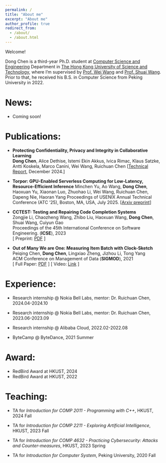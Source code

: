 ```yaml
---
permalink: /
title: "About me"
excerpt: "About me"
author_profile: true
redirect_from: 
  - /about/
  - /about.html
---
```


Welcome! 

Dong Chen is a third-year Ph.D. student at [Computer Science and Engineering](https://cse.hkust.edu.hk/) Department in [The Hong Kong University of Science and Technology](https://hkust.edu.hk), where I’m supervised by [Prof. Wei Wang](https://www.cse.ust.hk/~weiwa/) and [Prof. Shuai Wang](https://www.cse.ust.hk/~shuaiw/). Prior to that, he received his B.S. in Computer Science from Peking University in 2022. 


News:
======
* Coming soon!

Publications:
======
* **Protecting Confidentiality, Privacy and Integrity in Collaborative Learning**\
**Dong Chen**, Alice Dethise, Istemi Ekin Akkus, Ivica Rimac, Klaus Satzke, Antti Koskela, Marco Canini, Wei Wang, Ruichuan Chen
[[Technical Report](https://arxiv.org/pdf/2412.08534), December 2024.]

* **Torpor: GPU-Enabled Serverless Computing for Low-Latency, Resource-Efficient Inference**
Minchen Yu, Ao Wang, **Dong Chen**, Haoxuan Yu, Xiaonan Luo, Zhuohao Li, Wei Wang, Ruichuan Chen, Dapeng Nie, Haoran Yang
Proceedings of USENIX Annual Technical Conference (ATC ’25), Boston, MA, USA, July 2025.
[[Arxiv preprint](https://arxiv.org/abs/2306.03622)]

* **CCTEST: Testing and Repairing Code Completion Systems**  
Zongjie Li, Chaozheng Wang, Zhibo Liu, Haoxuan Wang, **Dong Chen**, Shuai Wang, Cuiyun Gao  
Proceedings of the 45th International Conference on Software Engineering. (**ICSE**), 2023    
[ Preprint: [PDF](https://arxiv.org/pdf/2208.08289.pdf) ] 

* **Out of Many We are One: Measuring Item Batch with Clock-Sketch**  
Peiqing Chen, **Dong Chen**, Lingxiao Zheng, Jizhou Li, Tong Yang  
ACM Conference on Management of Data (**SIGMOD**), 2021    
[ Full Paper: [PDF](https://dl.acm.org/doi/pdf/10.1145/3448016.3452784) ] [ Video: [Link](https://dl.acm.org/doi/10.1145/3448016.3452784) ]


Experience:
======
* Research internship @ Nokia Bell Labs, mentor: Dr. Ruichuan Chen, 2024.04-2024.10

* Research internship @ Nokia Bell Labs, mentor: Dr. Ruichuan Chen, 2023.06-2023.09

* Research internship @ Alibaba Cloud, 2022.02-2022.08

* ByteCamp @ ByteDance, 2021 Summer

Award:
======
* RedBird Award at HKUST, 2024
* RedBird Award at HKUST, 2022

Teaching:
======
* TA for *Introduction for COMP 2011 - Programming with C++*, HKUST, 2024 Fall

* TA for *Introduction for COMP 2211 - Exploring Artificial Intelligence*, HKUST, 2023 Fall

* TA for *Introduction for COMP 4632 - Practicing Cybersecurity: Attacks and Counter-measures*, HKUST, 2023 Spring

* TA for *Introduction for Computer System*, Peking University, 2020 Fall



